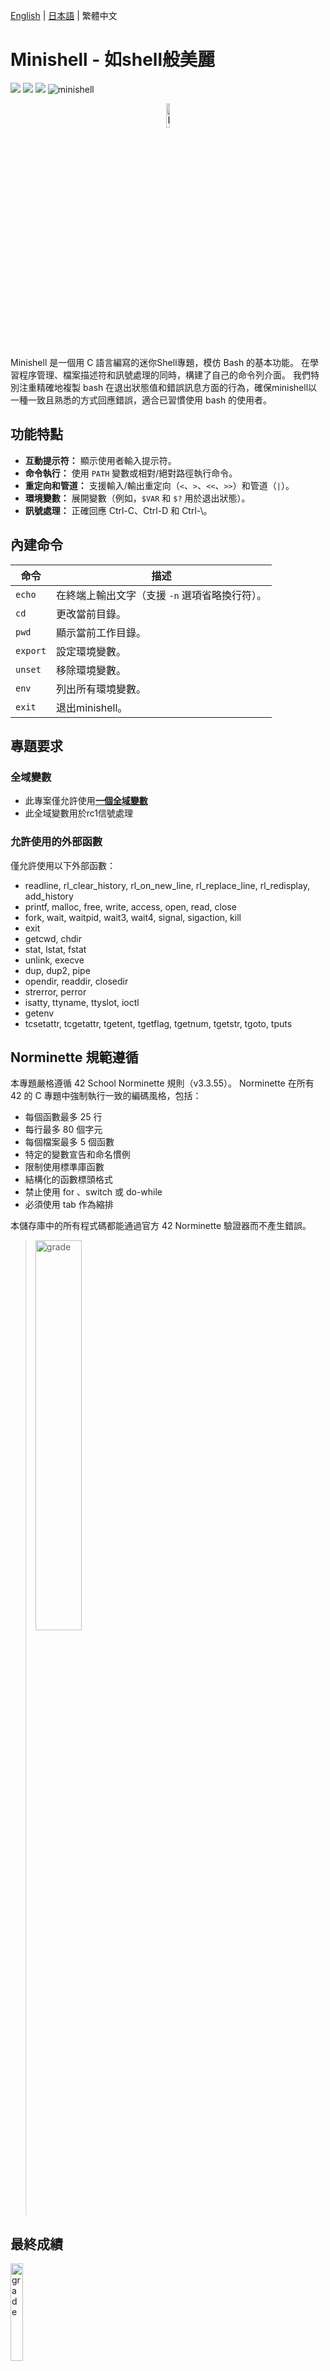 [English](../Readme.md) | [日本語](./Readme-ja.md) | 繁體中文

# Minishell - 如shell般美麗
<p align="left">
  <img src="https://img.shields.io/badge/-C-213a70.svg?logo=C&style=flat">
  <img src="https://img.shields.io/badge/-Linux-ea5520.svg?logo=linux&style=flat">
  <img src="https://img.shields.io/badge/Subject_Version-8.02-3E72BC.svg">
  <img src="https://github.com/cuajarsaki/minishell/actions/workflows/test.yml/badge.svg" alt="minishell">
</p>
<p align="center">
  <img src="https://github.com/cuajarsaki/minishell/blob/a5fad336ac54386db5af09fb4ca2ee568a382864/docs/minishell_icon.png" alt="Minishell 42 project badge" style="width:10%;"/>
</p>

Minishell 是一個用 C 語言編寫的迷你Shell專題，模仿 Bash 的基本功能。
在學習程序管理、檔案描述符和訊號處理的同時，構建了自己的命令列介面。
我們特別注重精確地複製 bash 在退出狀態值和錯誤訊息方面的行為，確保minishell以一種一致且熟悉的方式回應錯誤，適合已習慣使用 bash 的使用者。

## 功能特點
- **互動提示符：** 顯示使用者輸入提示符。
- **命令執行：** 使用 `PATH` 變數或相對/絕對路徑執行命令。
- **重定向和管道：** 支援輸入/輸出重定向（`<`、`>`、`<<`、`>>`）和管道（`|`）。
- **環境變數：** 展開變數（例如，`$VAR` 和 `$?` 用於退出狀態）。
- **訊號處理：** 正確回應 Ctrl-C、Ctrl-D 和 Ctrl-\。

## 內建命令
| 命令      | 描述                                                          |
|-----------|--------------------------------------------------------------|
| `echo`    | 在終端上輸出文字（支援 `-n` 選項省略換行符）。                 |
| `cd`      | 更改當前目錄。                                                |
| `pwd`     | 顯示當前工作目錄。                                            |
| `export`  | 設定環境變數。                                                |
| `unset`   | 移除環境變數。                                                |
| `env`     | 列出所有環境變數。                                            |
| `exit`    | 退出minishell。                                                    |

## 專題要求

### 全域變數
- 此專案僅允許使用<u>**一個全域變數**</u>
- 此全域變數用於rc1信號處理

### 允許使用的外部函數
僅允許使用以下外部函數：
- readline, rl_clear_history, rl_on_new_line, rl_replace_line, rl_redisplay, add_history
- printf, malloc, free, write, access, open, read, close
- fork, wait, waitpid, wait3, wait4, signal, sigaction, kill
- exit
- getcwd, chdir
- stat, lstat, fstat
- unlink, execve
- dup, dup2, pipe
- opendir, readdir, closedir
- strerror, perror
- isatty, ttyname, ttyslot, ioctl
- getenv
- tcsetattr, tcgetattr, tgetent, tgetflag, tgetnum, tgetstr, tgoto, tputs

## Norminette 規範遵循
本專題嚴格遵循 42 School Norminette 規則（v3.3.55）。
Norminette 在所有 42 的 C 專題中強制執行一致的編碼風格，包括：

- 每個函數最多 25 行
- 每行最多 80 個字元
- 每個檔案最多 5 個函數
- 特定的變數宣告和命名慣例
- 限制使用標準庫函數
- 結構化的函數標頭格式
- 禁止使用 for 、switch 或 do-while 
- 必須使用 tab 作為縮排

本儲存庫中的所有程式碼都能通過官方 42 Norminette 驗證器而不產生錯誤。

><img src="https://github.com/cuajarsaki/minishell/blob/a5fad336ac54386db5af09fb4ca2ee568a382864/docs/norminette.png" alt="grade" style="width:40%;"/>

## 最終成績
<img src="https://github.com/user-attachments/assets/765ec3c2-7927-4a92-b718-ec39fc93c64d" alt="grade" style="width:20%;"/>

提交日期：2025年3月9日

必修部分：100/100

bonus部分：0/15

## flowchart（主幹部分）

```mermaid
  
flowchart LR
    A[開始 main] --> B[初始化 env_list] --> C[設置終端機] --> D[執行 shell] --> E[清理資源] --> F[退出]
    
    D --> G[run_shell 循環]
    G --> H[處理信號] --> I[獲取輸入] --> J{有輸入？}
    J -->|沒有| G
    J -->|有| K[解析語法樹] --> L[執行語法樹] --> M[釋放語法樹] --> G

```

##  flowchart（執行部分）
```mermaid

graph TD
    A[執行語法樹 exec_ast] --> B[執行命令組 exec_command_group]
    B --> C{沒有命令？}
    C -->|是| D[返回 0]
    C -->|否| E{是單一命令？}
    E -->|是| F{是 exit/cd/unset/export？}
    F -->|是| G[執行內置命令 exec_cmd_builtin]
    F -->|否| H[創建子進程 fork]
    H -->|子進程| I[執行子進程 exec_child_process]
    H -->|父進程| J[執行父進程 exec_parent]
    E -->|否| K[處理命令 process_command]
    K --> L[設置管道並創建子進程]
    L --> M[創建子進程 fork]
    M -->|子進程| N[執行子進程 execute_child]
    M -->|父進程| O[設置父進程管道]
    K --> P[執行父進程 exec_parent]
    B --> Q[釋放命令組 free_command_group]
    A --> R[返回退出狀態]
    I --> S[執行命令 exec_cmd]
    N --> S
    S --> T[設置文件目錄]
    T --> U[處理追加輸出]
    T --> V[處理文字塊 heredoc]
    T --> W[處理覆寫輸出]
    T --> X[處理輸入重定向]
    S --> Y[保存文件描述符]
    S --> Z[應用重定向]
    S --> AA[處理命令]
    AA --> AB{是內置命令？}
    AB -->|是| AC[處理內置命令]
    AB -->|否| AD[執行非內置命令]
    AC --> AE[執行內置命令]
    AD --> AF[處理帶路徑命令]
    AD --> AG[處理無路徑命令]
    AF --> AH[檢查執行權限]
    AG --> AI[在 PATH 中查找可執行文件]
    AI --> AJ[在路徑中搜索可執行文件]
    AD --> AK[執行外部命令]
    AK --> AL[ft_execvp]
    AL --> AM[在路徑中嘗試 execve]
    AL --> AN[execve]
    AK --> AO[輸出錯誤 perror]
    AE --> AP[shell_echo]
    AE --> AQ[shell_cd]
    AE --> AR[shell_exit]
    AE --> AS[shell_pwd]
    AE --> AT[shell_export]
    AE --> AU[shell_unset]
    AE --> AV[shell_env]
    V --> AW[執行文字塊 heredoc]
    AW --> AX[文字塊循環]
    U --> AY[打開文件 open]
    W --> AZ[打開文件 open]
    X --> BA[打開文件 open]
    Z --> BB[複製文件描述符 dup2]
    Y --> BC[複製文件描述符 dup]
    BB --> BD[關閉文件 close]
    BC --> BE[關閉文件 close]
    J --> BF[等待子進程 waitpid]
    O --> BG[關閉文件 close]
    L --> BH[創建管道 pipe]
    BH --> BI[輸出錯誤 perror]
    BI --> BJ[退出 exit]
    
    subgraph "初始化和執行"
        A[執行語法樹 exec_ast]
        B[執行命令組 exec_command_group]
        C{沒有命令？}
        D[返回 0]
        E{是單一命令？}
        F{是 exit/cd/unset/export？}
        G[執行內置命令 exec_cmd_builtin]
        H[創建子進程 fork]
        I[執行子進程 exec_child_process]
        J[執行父進程 exec_parent]
        Q[釋放命令組 free_command_group]
        R[返回退出狀態]
    end
    
    subgraph "命令執行"
        K[處理命令 process_command]
        L[設置管道並創建子進程]
        M[創建子進程 fork]
        N[執行子進程 execute_child]
        O[設置父進程管道]
        P[執行父進程 exec_parent]
        S[執行命令 exec_cmd]
        T[設置文件目錄]
        U[處理追加輸出]
        V[處理文字塊 heredoc]
        W[處理覆寫輸出]
        X[處理輸入重定向]
        Y[保存文件描述符]
        Z[應用重定向]
        AA[處理命令]
        AB{是內置命令？}
        AC[處理內置命令]
        AD[執行非內置命令]
        AE[執行內置命令]
        AF[處理帶路徑命令]
        AG[處理無路徑命令]
        AH[檢查執行權限]
        AI[在 PATH 中查找可執行文件]
        AJ[在路徑中搜索可執行文件]
        AK[執行外部命令]
        AL[ft_execvp]
        AM[在路徑中嘗試 execve]
        AN[execve]
        AO[輸出錯誤 perror]
        AP[shell_echo]
        AQ[shell_cd]
        AR[shell_exit]
        AS[shell_pwd]
        AT[shell_export]
        AU[shell_unset]
        AV[shell_env]
        AW[執行文字塊 heredoc]
        AX[文字塊循環]
        AY[打開文件 open]
        AZ[打開文件 open]
        BA[打開文件 open]
        BB[複製文件描述符 dup2]
        BC[複製文件描述符 dup]
        BD[關閉文件 close]
        BE[關閉文件 close]
        BF[等待子進程 waitpid]
        BG[關閉文件 close]
        BH[創建管道 pipe]
        BI[輸出錯誤 perror]
        BJ[退出 exit]
    end

```

## 安裝
1. **複製儲存庫：**
   ```bash
   git clone https://github.com/yourusername/minishell.git
   ```
2. **進入專題目錄：**
   ```bash
   cd minishell
   ```
3. **使用Makefile編譯(Compile)專題**：
   ```bash
    make
   ```

## 使用方法
- 啟動minishell：
  ```bash
  ./minishell
  ```
- 在提示符處輸入命令。
- 輸入 exit 或按 Ctrl-D 退出。
